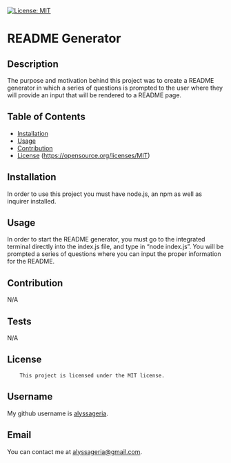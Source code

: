 
[![License: MIT](https://img.shields.io/badge/License-MIT-yellow.svg)](https://opensource.org/licenses/MIT)

# README Generator

## Description
The purpose and motivation behind this project was to create a README generator in which a series of questions is prompted to the user where they will provide an input that will be rendered to a README page.

## Table of Contents
- [Installation](#installation)
- [Usage](#usage)
- [Contribution](#contribution)
- [License](#license)
(https://opensource.org/licenses/MIT)
## Installation
In order to use this project you must have node.js, an npm as well as inquirer installed.

## Usage
In order to start the README generator, you must go to the integrated terminal directly into the index.js file, and type in “node index.js”. You will be prompted a series of questions where you can input the proper information for the README.

## Contribution
N/A

## Tests
N/A

## License
        This project is licensed under the MIT license.

## Username
My github username is [alyssageria](https://github.com/alyssageria/).

## Email
You can contact me at alyssageria@gmail.com.

